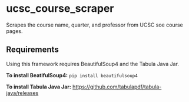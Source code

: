 # ucsc_course_scraper
Scrapes the course name, quarter, and professor from UCSC soe course pages.

## Requirements
Using this framework requires BeautifulSoup4 and the Tabula Java Jar.

**To install BeatifulSoup4:** `pip install beautifulsoup4`

**To install Tabula Java Jar:** <https://github.com/tabulapdf/tabula-java/releases>